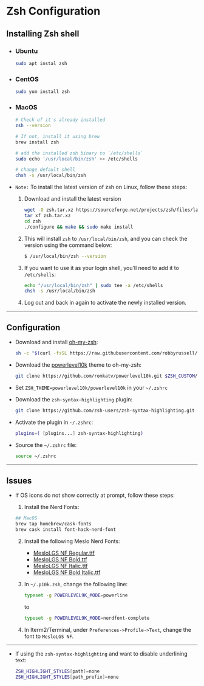 # Zsh Configuration

## Installing Zsh shell

- ### Ubuntu
    ```zsh
    sudo apt instal zsh
    ```

- ### CentOS
    ```zsh
    sudo yum install zsh
    ```

- ### MacOS
    ```zsh
    # Check of it's already installed
    zsh --version

    # If not, install it using brew
    brew install zsh
    
    # add the installed zsh binary to `/etc/shells`
    sudo echo '/usr/local/bin/zsh' >> /etc/shells
    
    # change default shell
    chsh -s /usr/local/bin/zsh
    ```

- `Note:` To install the latest version of zsh on Linux, follow these steps:

    1. Download and install the latest version
        ```zsh
        wget -O zsh.tar.xz https://sourceforge.net/projects/zsh/files/latest/download
        tar xf zsh.tar.xz
        cd zsh
        ./configure && make && sudo make install
        ```
    1. This will install `zsh` to `/usr/local/bin/zsh`, and you can check the version using the command below:
        ```bash
        $ /usr/local/bin/zsh --version
        ```
    1. If you want to use it as your login shell, you’ll need to add it to `/etc/shells`:
        ```bash
        echo "/usr/local/bin/zsh" | sudo tee -a /etc/shells
        chsh -s /usr/local/bin/zsh
        ```
    1. Log out and back in again to activate the newly installed version.

---
## Configuration

- Download and install [oh-my-zsh](https://github.com/robbyrussell/oh-my-zsh):

    ```zsh
    sh -c "$(curl -fsSL https://raw.githubusercontent.com/robbyrussell/oh-my-zsh/master/tools/install.sh)"
    ```

- Download the [powerlevel10k](https://github.com/romkatv/powerlevel10k) theme to oh-my-zsh:
    ```zsh
    git clone https://github.com/romkatv/powerlevel10k.git $ZSH_CUSTOM/themes/powerlevel10k
    ```

- Set `ZSH_THEME=powerlevel10k/powerlevel10k` in your `~/.zshrc`
- Download the `zsh-syntax-highlighting` plugin:
    ```bash
    git clone https://github.com/zsh-users/zsh-syntax-highlighting.git ${ZSH_CUSTOM:-~/.oh-my-zsh/custom}/plugins/zsh-syntax-highlighting
    ```

- Activate the plugin in `~/.zshrc`:
    ```bash
    plugins=( [plugins...] zsh-syntax-highlighting)
    ```

- Source the `~/.zshrc` file:
    ```zsh
    source ~/.zshrc
    ```
---
## Issues

- If OS icons do not show correctly at prompt, follow these steps:
  
  1. Install the Nerd Fonts:
    ```zsh
    ## MacOS
    brew tap homebrew/cask-fonts
    brew cask install font-hack-nerd-font
    ```
  2. Install the following Meslo Nerd Fonts:
     - [MesloLGS NF Regular.ttf](https://github.com/romkatv/dotfiles-public/raw/master/.local/share/fonts/NerdFonts/MesloLGS%20NF%20Regular.ttf)
     - [MesloLGS NF Bold.ttf](https://github.com/romkatv/dotfiles-public/raw/master/.local/share/fonts/NerdFonts/MesloLGS%20NF%20Bold.ttf)
     - [MesloLGS NF Italic.ttf](https://github.com/romkatv/dotfiles-public/raw/master/.local/share/fonts/NerdFonts/MesloLGS%20NF%20Italic.ttf)
     - [MesloLGS NF Bold Italic.ttf](https://github.com/romkatv/dotfiles-public/raw/master/.local/share/fonts/NerdFonts/MesloLGS%20NF%20Bold%20Italic.ttf)
  
  3. In `~/.p10k.zsh`, change the following line:
        ```zsh
        typeset -g POWERLEVEL9K_MODE=powerline
        ```
        to

        ```zsh
        typeset -g POWERLEVEL9K_MODE=nerdfont-complete
        ```
  
  4. In Iterm2/Terminal, under `Preferences->Profile->Text`, change the font to `MesloLGS NF`. 

---
- If using the `zsh-syntax-highlighting` and want to disable underlining text:
    ```zsh
    ZSH_HIGHLIGHT_STYLES[path]=none
    ZSH_HIGHLIGHT_STYLES[path_prefix]=none
    ```